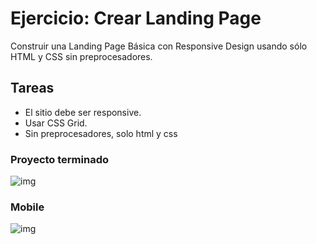 
# Ejercicio: Crear Landing Page

Construir una Landing Page Básica con Responsive Design usando sólo HTML y CSS sin preprocesadores.

## Tareas

- El sitio debe ser responsive.
- Usar CSS Grid.
- Sin preprocesadores, solo html y css

### Proyecto terminado

![img](https://i.imgur.com/2PO6gY2.png)

### Mobile

![img](https://i.imgur.com/jrNuZ6z.png)

